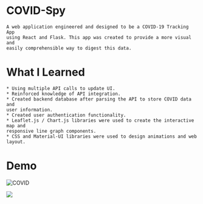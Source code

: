 # COVID-Spy
    A web application engineered and designed to be a COVID-19 Tracking App  
    using React and Flask. This app was created to provide a more visual and  
    easily comprehensible way to digest this data. 

# What I Learned
    * Using multiple API calls to update UI.
    * Reinforced knowledge of API integration.
    * Created backend database after parsing the API to store COVID data and  
    user information. 
    * Created user authentication functionality.
    * Leaflet.js / Chart.js libraries were used to create the interactive map and  
    responsive line graph components. 
    * CSS and Material-UI libraries were used to design animations and web layout.

# Demo

![COVID](https://media.giphy.com/media/foMW4GNMb7jDa6YWkV/giphy.gif)

<img src="https://media.giphy.com/media/foMW4GNMb7jDa6YWkV/giphy.gif"/>

